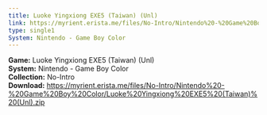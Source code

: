 ```yaml
---
title: Luoke Yingxiong EXE5 (Taiwan) (Unl)
link: https://myrient.erista.me/files/No-Intro/Nintendo%20-%20Game%20Boy%20Color/Luoke%20Yingxiong%20EXE5%20(Taiwan)%20(Unl).zip
type: single1
System: Nintendo - Game Boy Color
---
```

<b>Game:</b> Luoke Yingxiong EXE5 (Taiwan) (Unl)<br>
<b>System:</b> Nintendo - Game Boy Color<br>
<b>Collection:</b> No-Intro<br>
<b>Download:</b> https://myrient.erista.me/files/No-Intro/Nintendo%20-%20Game%20Boy%20Color/Luoke%20Yingxiong%20EXE5%20(Taiwan)%20(Unl).zip